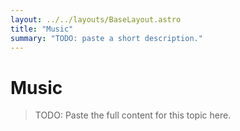```yaml
---
layout: ../../layouts/BaseLayout.astro
title: "Music"
summary: "TODO: paste a short description."
---
```


# Music

> TODO: Paste the full content for this topic here.
